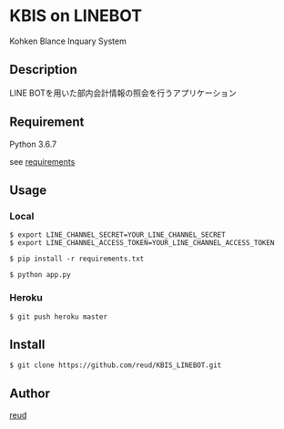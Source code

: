 KBIS on LINEBOT
====

Kohken Blance Inquary System

## Description
LINE BOTを用いた部内会計情報の照会を行うアプリケーション
## Requirement
Python 3.6.7

see [requirements](https://github.com/reud/KBIS_LINEBOT/blob/master/requirements.txt)
## Usage

### Local
```
$ export LINE_CHANNEL_SECRET=YOUR_LINE_CHANNEL_SECRET
$ export LINE_CHANNEL_ACCESS_TOKEN=YOUR_LINE_CHANNEL_ACCESS_TOKEN

$ pip install -r requirements.txt

$ python app.py
```

### Heroku
```
$ git push heroku master
```

## Install
```
$ git clone https://github.com/reud/KBIS_LINEBOT.git
```



## Author

[reud](https://github.com/reud)
